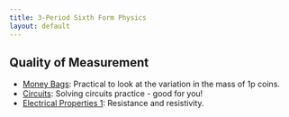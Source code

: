 ```yaml
---
title: 3-Period Sixth Form Physics
layout: default
---
```

## Quality of Measurement
* [Money Bags](money-bags.docx): Practical to look at the variation in the mass of 1p coins.
* [Circuits](circuits.html): Solving circuits practice - good for you!
* [Electrical Properties 1](electrical-properties-1.html): Resistance and resistivity.
